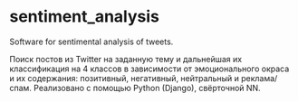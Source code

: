 # sentiment_analysis
Software for sentimental analysis of tweets.

Поиск постов из Twitter на заданную тему и дальнейшая их классификация на 4 классов в зависимости от эмоционального окраса и их содержания: позитивный, негативный, нейтральный и реклама/спам. Реализовано с помощью Python (Django), свёрточной NN.
